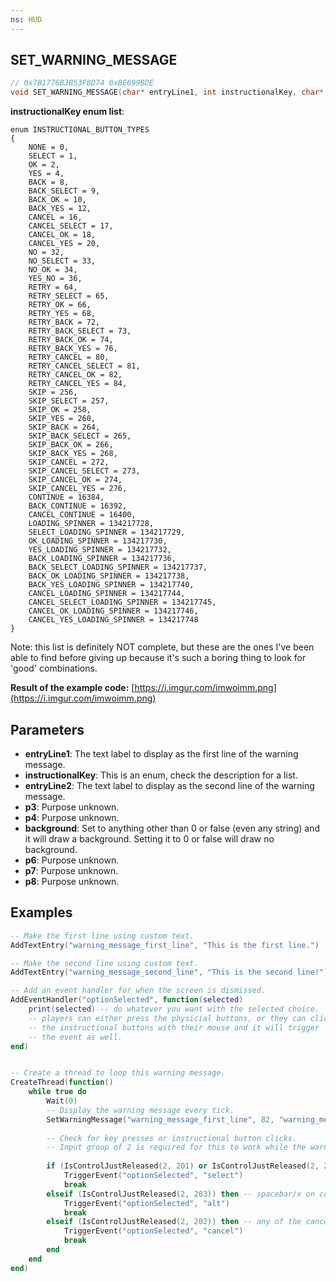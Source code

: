 ```yaml
---
ns: HUD
---
```

## SET_WARNING_MESSAGE

```c
// 0x7B1776B3B53F8D74 0xBE699BDE
void SET_WARNING_MESSAGE(char* entryLine1, int instructionalKey, char* entryLine2, BOOL p3, Any p4, Any* background, Any* p6, BOOL p7, Any p8);
```

**instructionalKey enum list**:

```
enum INSTRUCTIONAL_BUTTON_TYPES
{
    NONE = 0,
    SELECT = 1,
    OK = 2,
    YES = 4,
    BACK = 8,
    BACK_SELECT = 9,
    BACK_OK = 10,
    BACK_YES = 12,
    CANCEL = 16,
    CANCEL_SELECT = 17,
    CANCEL_OK = 18,
    CANCEL_YES = 20,
    NO = 32,
    NO_SELECT = 33,
    NO_OK = 34,
    YES_NO = 36,
    RETRY = 64,
    RETRY_SELECT = 65,
    RETRY_OK = 66,
    RETRY_YES = 68,
    RETRY_BACK = 72,
    RETRY_BACK_SELECT = 73,
    RETRY_BACK_OK = 74,
    RETRY_BACK_YES = 76,
    RETRY_CANCEL = 80,
    RETRY_CANCEL_SELECT = 81,
    RETRY_CANCEL_OK = 82,
    RETRY_CANCEL_YES = 84,
    SKIP = 256,
    SKIP_SELECT = 257,
    SKIP_OK = 258,
    SKIP_YES = 260,
    SKIP_BACK = 264,
    SKIP_BACK_SELECT = 265,
    SKIP_BACK_OK = 266,
    SKIP_BACK_YES = 268,
    SKIP_CANCEL = 272,
    SKIP_CANCEL_SELECT = 273,
    SKIP_CANCEL_OK = 274,
    SKIP_CANCEL_YES = 276,
    CONTINUE = 16384,
    BACK_CONTINUE = 16392,
    CANCEL_CONTINUE = 16400,
    LOADING_SPINNER = 134217728,
    SELECT_LOADING_SPINNER = 134217729,
    OK_LOADING_SPINNER = 134217730,
    YES_LOADING_SPINNER = 134217732,
    BACK_LOADING_SPINNER = 134217736,
    BACK_SELECT_LOADING_SPINNER = 134217737,
    BACK_OK_LOADING_SPINNER = 134217738,
    BACK_YES_LOADING_SPINNER = 134217740,
    CANCEL_LOADING_SPINNER = 134217744,
    CANCEL_SELECT_LOADING_SPINNER = 134217745,
    CANCEL_OK_LOADING_SPINNER = 134217746,
    CANCEL_YES_LOADING_SPINNER = 134217748
}
```

Note: this list is definitely NOT complete, but these are the ones I've been able to find before giving up because it's such a boring thing to look for 'good' combinations.

**Result of the example code:**
[https://i.imgur.com/imwoimm.png](https://i.imgur.com/imwoimm.png)

## Parameters
* **entryLine1**: The text label to display as the first line of the warning message.
* **instructionalKey**: This is an enum, check the description for a list.
* **entryLine2**: The text label to display as the second line of the warning message.
* **p3**: Purpose unknown.
* **p4**: Purpose unknown.
* **background**: Set to anything other than 0 or false (even any string) and it will draw a background. Setting it to 0 or false will draw no background.
* **p6**: Purpose unknown.
* **p7**: Purpose unknown.
* **p8**: Purpose unknown.




## Examples
```lua
-- Make the first line using custom text.
AddTextEntry("warning_message_first_line", "This is the first line.")

-- Make the second line using custom text.
AddTextEntry("warning_message_second_line", "This is the second line!")

-- Add an event handler for when the screen is dismissed.
AddEventHandler("optionSelected", function(selected)
    print(selected) -- do whatever you want with the selected choice.
    -- players can either press the physicial buttons, or they can click
    -- the instructional buttons with their mouse and it will trigger
    -- the event as well.
end)


-- Create a thread to loop this warning message.
CreateThread(function()
    while true do
        Wait(0)
        -- Display the warning message every tick.
        SetWarningMessage("warning_message_first_line", 82, "warning_message_second_line", 0, -1, true, 0, 0, 0)
        
        -- Check for key presses or instructional button clicks.
        -- Input group of 2 is required for this to work while the warning is being displayed.
        
        if (IsControlJustReleased(2, 201) or IsControlJustReleased(2, 217)) then -- any select/confirm key was pressed.
            TriggerEvent("optionSelected", "select")
            break
        elseif (IsControlJustReleased(2, 203)) then -- spacebar/x on controller (alt option) was pressed.
            TriggerEvent("optionSelected", "alt")
            break
        elseif (IsControlJustReleased(2, 202)) then -- any of the cancel/back buttons was pressed
            TriggerEvent("optionSelected", "cancel")
            break
        end
    end
end)
```
